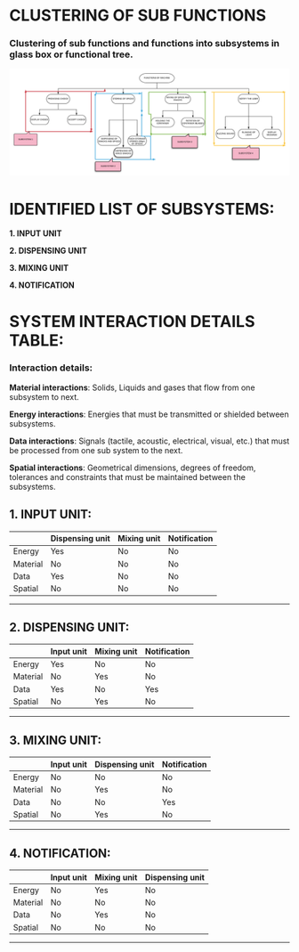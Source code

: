 # CLUSTERING OF SUB FUNCTIONS

### Clustering of sub functions and functions into subsystems in glass box or functional tree.

![](https://github.com/f-division-2019-2020-odd/Repo-03/blob/master/FUNCTION%20CHART%20(3).png?raw=true)


# IDENTIFIED LIST OF SUBSYSTEMS:
**1. INPUT UNIT**

**2. DISPENSING UNIT**

**3. MIXING UNIT**

**4. NOTIFICATION**


# SYSTEM INTERACTION DETAILS TABLE:

### Interaction details:

**Material interactions**: Solids, Liquids and gases that flow from one subsystem to next.

**Energy interactions**: Energies that must be transmitted or shielded between subsystems.

**Data interactions**: Signals (tactile, acoustic, electrical, visual, etc.) that must be processed from one sub system to the next.

**Spatial interactions**: Geometrical dimensions, degrees of freedom, tolerances and constraints that must be maintained between the subsystems.

## 1. INPUT UNIT:

||Dispensing unit|Mixing unit|Notification|
|--|--|--|--|
|Energy|Yes|No|No|
|Material|No|No|No|
|Data|Yes|No|No|
|Spatial|No|No|No|

***

## 2. DISPENSING UNIT:

||Input unit|Mixing unit|Notification|
|--|--|--|--|
|Energy|Yes|No|No|
|Material|No|Yes|No|
|Data|Yes|No|Yes|
|Spatial|No|Yes|No|

***


## 3. MIXING UNIT:

||Input unit|Dispensing unit|Notification|
|--|--|--|--|
|Energy|No|No|No|
|Material|No|Yes|No|
|Data|No|No|Yes|
|Spatial|No|Yes|No|

***

## 4. NOTIFICATION:

||Input unit|Mixing unit|Dispensing unit|
|--|--|--|--|
|Energy|No|Yes|No|
|Material|No|No|No|
|Data|No|Yes|No|
|Spatial|No|No|No|
***









